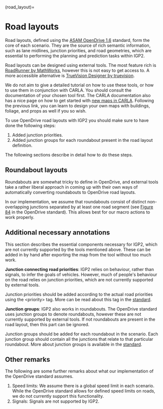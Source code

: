 (road_layout)=
# Road layouts

Road layouts, defined using the [ASAM OpenDrive 1.6](https://www.asam.net/standards/detail/opendrive/) standard, form the core of each scenario.
They are the source of rich semantic information, such as lane midlines, junction priorities, and road geometries, which are essential to performing the planning and prediction tasks within IGP2.

Road layouts can be designed using external tools.
The most feature rich is [RoadRunner by MathWorks](https://uk.mathworks.com/products/roadrunner.html?requestedDomain=), however this is not easy to get access to.
A more accessible alternative is [TrueVision Designer by truevision](https://www.truevision.ai/designer).

We do not aim to give a detailed tutorial on how to use these tools, or how to use them in conjunction with CARLA. 
You should consult the documentation of your chosen tool first.
The CARLA documentation also has a nice page on how to get started with [new maps in CARLA](https://carla.readthedocs.io/en/latest/tuto_content_authoring_maps/).
Following the previous link, you can learn to design your own maps with buildings, foliage, and props as well if you so wish.

To use OpenDrive road layouts with IGP2 you should make sure to have done the following steps:
1. Added junction priorities.
2. Added junction groups for each roundabout present in the road layout definition.

The following sections describe in detail how to do these steps.

## Roundabout layouts

Roundabouts are somewhat tricky to define in OpenDrive, and external tools take a rather liberal approach in coming up with their own ways of automatically converting roundabouts to OpenDrive road layouts.

In our implementation, we assume that roundabouts consist of distinct non-overlapping junctions separated by at least one road segment (see [Figure 84](https://www.asam.net/standards/detail/opendrive/) in the OpenDrive standard).
This allows best for our macro actions to work properly.


## Additional necessary annotations

This section describes the essential components necessary for IGP2, which are not currently supported by the tools mentioned above. 
These can be added in by hand after exporting the map from the tool without too much work.

**Junction connecting road priorities**: IGP2 relies on behaviour, rather than signals, to infer the goals of vehicles. However, much of people's behaviour on the road relies on junction priorities, which are not currently supported by external tools. 

Junction priorities should be added according to the actual road priorities using the &lt;priority&gt; tag. More can be read about this tag in the [standard](https://www.asam.net/standards/detail/opendrive/).

**Junction groups**: IGP2 also works in roundabouts. The OpenDrive standard uses junction groups to denote roundabouts, however these are not currently supported by external tools.  If not roundabouts are present in the road layout, then this part can be ignored.

Junction groups should be added for each roundabout in the scenario. Each junction group should contain all the junctions that relate to that particular roundabout. 
More about junction groups is available in the [standard](https://www.asam.net/standards/detail/opendrive/).

## Other remarks

The following are some further remarks about what our implementation of the OpenDrive standard assumes.

1. Speed limits: We assume there is a global speed limit in each scenario. While the OpenDrive standard allows for defined speed limits on roads, we do not currently support this functionality.
2. Signals: Signals are not supported by IGP2.